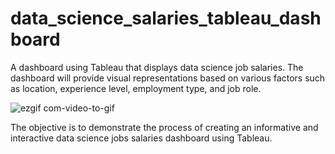 # data_science_salaries_tableau_dashboard
A dashboard using Tableau that displays data science job salaries. The dashboard will provide visual representations based on various factors such as location, experience level, employment type, and job role.


![ezgif com-video-to-gif](https://github.com/chrisjcroall/data_science_salaries_tableau_dashboard/assets/126267745/908d8ac0-9c9f-496d-9222-8459ea81a341)


The objective is to demonstrate the process of creating an informative and interactive data science jobs salaries dashboard using Tableau.
